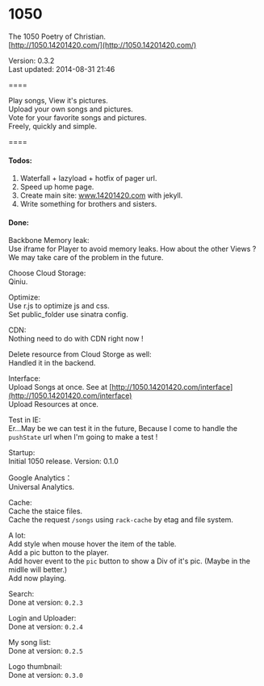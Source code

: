 1050
====

The 1050 Poetry of Christian.  
[http://1050.14201420.com/](http://1050.14201420.com/)

Version: 0.3.2  
Last updated: 2014-08-31 21:46

====

Play songs, View it's pictures.  
Upload your own songs and pictures.  
Vote for your favorite songs and pictures.  
Freely, quickly and simple.  

====

#### Todos:  

1. Waterfall + lazyload + hotfix of pager url.  
2. Speed up home page.  
3. Create main site: www.14201420.com with jekyll.  
4. Write something for brothers and sisters.  

#### Done:  

Backbone Memory leak:  
Use iframe for Player to avoid memory leaks. How about the other Views ? We may take care of the problem in the future.  

Choose Cloud Storage:  
Qiniu.

Optimize:  
Use r.js to optimize js and css.  
Set public_folder use sinatra config.  

CDN:  
Nothing need to do with CDN right now !  

Delete resource from Cloud Storge as well:  
Handled it in the backend.  

Interface:  
Upload Songs at once. See at [http://1050.14201420.com/interface](http://1050.14201420.com/interface)  
Upload Resources at once.  

Test in IE:  
Er...May be we can test it in the future, Because I come to handle the `pushState` url when I'm going to make a test !

Startup:  
Initial 1050 release. Version: 0.1.0  

Google Analytics：  
Universal Analytics.  

Cache:  
Cache the staice files.  
Cache the request `/songs` using `rack-cache` by etag and file system.  

A lot:   
Add style when mouse hover the item of the table.  
Add a pic button to the player.  
Add hover event to the `pic` button to show a Div of it's pic.  (Maybe in the midlle will better.)  
Add now playing.   

Search:  
Done at version: `0.2.3`  

Login and Uploader:  
Done at version: `0.2.4`  

My song list:  
Done at version: `0.2.5`

Logo thumbnail:  
Done at version: `0.3.0`  